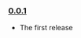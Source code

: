 ### [0.0.1](https://github.com/bingnz/cucumber-teamcity-formatter/releases/tag/v0.0.1)

- The first release
